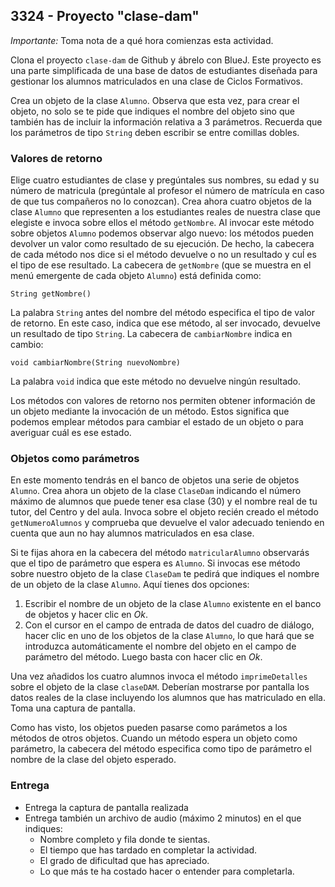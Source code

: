 ## 3324 - Proyecto "clase-dam"

*Importante:* Toma nota de a qué hora comienzas esta actividad.

Clona el proyecto `clase-dam` de Github y ábrelo con BlueJ. Este proyecto es una parte simplificada de una base de datos de estudiantes diseñada para gestionar los alumnos matriculados en una clase de Ciclos Formativos.

Crea un objeto de la clase `Alumno`. Observa que esta vez, para crear el objeto, no solo se te pide que indiques el nombre del objeto sino que también has de incluir la información relativa a 3 parámetros. Recuerda que los parámetros de tipo `String` deben escribir se entre comillas dobles.


### Valores de retorno

Elige cuatro estudiantes de clase y pregúntales sus nombres, su edad y su número de matricula (pregúntale al profesor el número de matrícula en caso de que tus compañeros no lo conozcan). Crea ahora cuatro objetos de la clase `Alumno` que representen a los estudiantes reales de nuestra clase que elegiste e invoca sobre ellos el método `getNombre`. Al invocar este método sobre objetos `Alumno` podemos observar algo nuevo: los métodos pueden devolver un valor como resultado de su ejecución. De hecho, la cabecera de cada método nos dice si el método devuelve o no un resultado y cuĺ es el tipo de ese resultado. La cabecera de `getNombre` (que se muestra en el menú emergente de cada objeto `Alumno`) está definida como:

```
String getNombre()
```

La palabra `String` antes del nombre del método especifica el tipo de valor de retorno. En este caso, indica que ese método, al ser invocado, devuelve un resultado de tipo `String`. La cabecera de `cambiarNombre` indica en cambio:

```
void cambiarNombre(String nuevoNombre)
```

La palabra `void` indica que este método no devuelve ningún resultado.

Los métodos con valores de retorno nos permiten obtener información de un objeto mediante la invocación de un método. Estos significa que podemos emplear métodos para cambiar el estado de un objeto o para averiguar cuál es ese estado.


### Objetos como parámetros

En este momento tendrás en el banco de objetos una serie de objetos `Alumno`. Crea ahora un objeto de la clase `ClaseDam` indicando el número máximo de alumnos que puede tener esa clase (30) y el nombre real de tu tutor, del Centro y del aula. Invoca sobre el objeto recién creado el método `getNumeroAlumnos` y comprueba que devuelve el valor adecuado teniendo en cuenta que aun no hay alumnos matriculados en esa clase. 

Si te fijas ahora en la cabecera del método `matricularAlumno` observarás que el tipo de parámetro que espera es `Alumno`. Si invocas ese método sobre nuestro objeto de la clase `ClaseDam` te pedirá que indiques el nombre de un objeto de la clase `Alumno`. Aquí tienes dos opciones:

1. Escribir el nombre de un objeto de la clase `Alumno` existente en el banco de objetos y hacer clic en *Ok*.
2. Con el cursor en el campo de entrada de datos del cuadro de diálogo, hacer clic en uno de los objetos de la clase `Alumno`, lo que hará que se introduzca automáticamente el nombre del objeto en el campo de parámetro del método. Luego basta con hacer clic en *Ok*.

Una vez añadidos los cuatro alumnos invoca el método `imprimeDetalles` sobre el objeto de la clase `claseDAM`. Deberían mostrarse por pantalla los datos reales de la clase incluyendo los alumnos que has matriculado en ella. Toma una captura de pantalla.

Como has visto, los objetos pueden pasarse como parámetos a los métodos de otros objetos. Cuando un método espera un objeto como parámetro, la cabecera del método especifica como tipo de parámetro el nombre de la clase del objeto esperado.


### Entrega

* Entrega la captura de pantalla realizada
* Entrega también un archivo de audio (máximo 2 minutos) en el que indiques:
  * Nombre completo y fila donde te sientas.
  * El tiempo que has tardado en completar la actividad.
  * El grado de dificultad que has apreciado.
  * Lo que más te ha costado hacer o entender para completarla.
